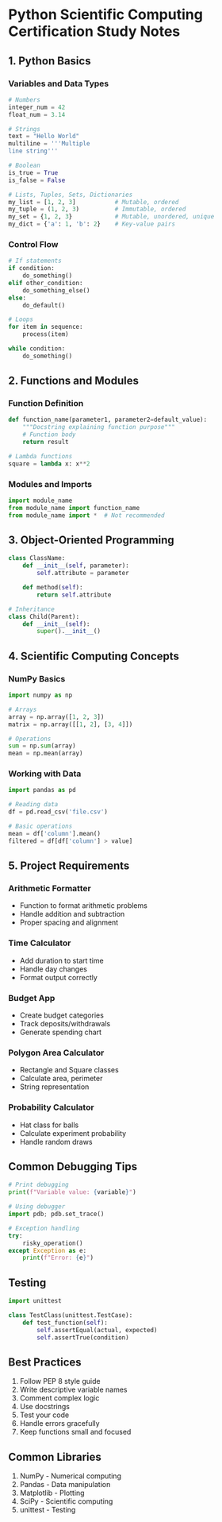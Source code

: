 # Python Scientific Computing Certification Study Notes

## 1. Python Basics

### Variables and Data Types

```python
# Numbers
integer_num = 42
float_num = 3.14

# Strings
text = "Hello World"
multiline = '''Multiple
line string'''

# Boolean
is_true = True
is_false = False

# Lists, Tuples, Sets, Dictionaries
my_list = [1, 2, 3]           # Mutable, ordered
my_tuple = (1, 2, 3)          # Immutable, ordered
my_set = {1, 2, 3}            # Mutable, unordered, unique
my_dict = {'a': 1, 'b': 2}    # Key-value pairs
```

### Control Flow

```python
# If statements
if condition:
    do_something()
elif other_condition:
    do_something_else()
else:
    do_default()

# Loops
for item in sequence:
    process(item)

while condition:
    do_something()
```

## 2. Functions and Modules

### Function Definition

```python
def function_name(parameter1, parameter2=default_value):
    """Docstring explaining function purpose"""
    # Function body
    return result

# Lambda functions
square = lambda x: x**2
```

### Modules and Imports

```python
import module_name
from module_name import function_name
from module_name import *  # Not recommended
```

## 3. Object-Oriented Programming

```python
class ClassName:
    def __init__(self, parameter):
        self.attribute = parameter

    def method(self):
        return self.attribute

# Inheritance
class Child(Parent):
    def __init__(self):
        super().__init__()
```

## 4. Scientific Computing Concepts

### NumPy Basics

```python
import numpy as np

# Arrays
array = np.array([1, 2, 3])
matrix = np.array([[1, 2], [3, 4]])

# Operations
sum = np.sum(array)
mean = np.mean(array)
```

### Working with Data

```python
import pandas as pd

# Reading data
df = pd.read_csv('file.csv')

# Basic operations
mean = df['column'].mean()
filtered = df[df['column'] > value]
```

## 5. Project Requirements

### Arithmetic Formatter

- Function to format arithmetic problems
- Handle addition and subtraction
- Proper spacing and alignment

### Time Calculator

- Add duration to start time
- Handle day changes
- Format output correctly

### Budget App

- Create budget categories
- Track deposits/withdrawals
- Generate spending chart

### Polygon Area Calculator

- Rectangle and Square classes
- Calculate area, perimeter
- String representation

### Probability Calculator

- Hat class for balls
- Calculate experiment probability
- Handle random draws

## Common Debugging Tips

```python
# Print debugging
print(f"Variable value: {variable}")

# Using debugger
import pdb; pdb.set_trace()

# Exception handling
try:
    risky_operation()
except Exception as e:
    print(f"Error: {e}")
```

## Testing

```python
import unittest

class TestClass(unittest.TestCase):
    def test_function(self):
        self.assertEqual(actual, expected)
        self.assertTrue(condition)
```

## Best Practices

1. Follow PEP 8 style guide
2. Write descriptive variable names
3. Comment complex logic
4. Use docstrings
5. Test your code
6. Handle errors gracefully
7. Keep functions small and focused

## Common Libraries

1. NumPy - Numerical computing
2. Pandas - Data manipulation
3. Matplotlib - Plotting
4. SciPy - Scientific computing
5. unittest - Testing
